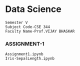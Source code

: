 # Data Science
    Semester V
    Subject Code-CSE 344
    Faculty Name-Prof.VIJAY BHASKAR

### ASSIGNMENT-1
    Assignment1.ipynb
    Iris-SepalLength.ipynb
